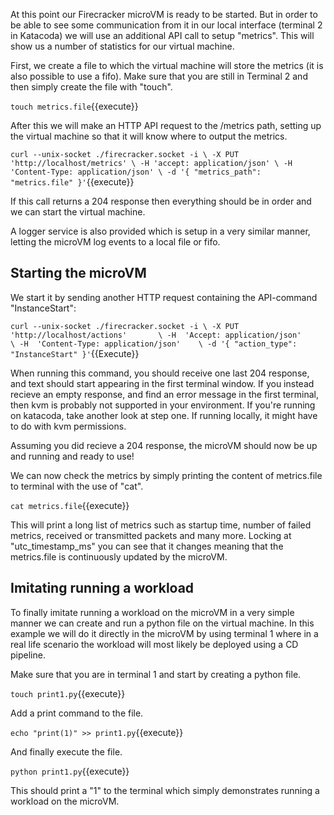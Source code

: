 At this point our Firecracker microVM is ready to be started. But in order to be able to see some communication from it in our local interface (terminal 2 in Katacoda) we will use an additional API call to setup "metrics". This will show us a number of statistics for our virtual machine.

First, we create a file to which the virtual machine will store the metrics (it is also possible to use a fifo). Make sure that you are still in Terminal 2 and then simply create the file with "touch".

`touch metrics.file`{{execute}}

After this we will make an HTTP API request to the /metrics path, setting up the virtual machine so that it will know where to output the metrics. 

`curl --unix-socket ./firecracker.socket -i \
    -X PUT 'http://localhost/metrics' \
    -H 'accept: application/json' \
    -H 'Content-Type: application/json' \
    -d '{
             "metrics_path": "metrics.file"
    }'`{{execute}}

If this call returns a 204 response then everything should be in order and we can start the virtual machine. 

A logger service is also provided which is setup in a very similar manner, letting the microVM log events to a local file or fifo.

## Starting the microVM

We start it by sending another HTTP request containing the API-command "InstanceStart":

`curl --unix-socket ./firecracker.socket -i \
  -X PUT 'http://localhost/actions'       \
  -H  'Accept: application/json'          \
  -H  'Content-Type: application/json'    \
  -d '{
      "action_type": "InstanceStart"
   }'`{{Execute}}

When running this command, you should receive one last 204 response, and text should start appearing in the first terminal window. If you instead recieve an empty response, and find an error message in the first terminal, then kvm is probably not supported in your environment. If you're running on katacoda, take another look at step one. If running locally, it might have to do with kvm permissions. 

Assuming you did recieve a 204 response, the microVM should now be up and running and ready to use!

We can now check the metrics by simply printing the content of metrics.file to terminal with the use of "cat".

`cat metrics.file`{{execute}}

This will print a long list of metrics such as startup time, number of failed metrics, received or transmitted packets and many more. Locking at "utc_timestamp_ms" you can see that it changes meaning that the metrics.file is continuously updated by the microVM.

## Imitating running a workload

To finally imitate running a workload on the microVM in a very simple manner we can create and run a python file on the virtual machine. In this example we will do it directly in the microVM by using terminal 1 where in a real life scenario the workload will most likely be deployed using a CD pipeline.

Make sure that you are in terminal 1 and start by creating a python file.

`touch print1.py`{{execute}}

Add a print command to the file.

`echo "print(1)" >> print1.py`{{execute}}

And finally execute the file.

`python print1.py`{{execute}}

This should print a "1" to the terminal which simply demonstrates running a workload on the microVM.